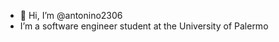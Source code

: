 - 👋 Hi, I’m @antonino2306
- I’m a software engineer student at the University of Palermo


<!---
antonino2306/antonino2306 is a ✨ special ✨ repository because its `README.md` (this file) appears on your GitHub profile.
You can click the Preview link to take a look at your changes.
--->
